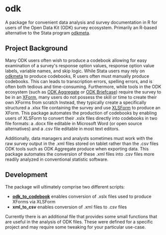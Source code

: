 # odk

A package for convenient data analysis and survey documentation in R for users of the Open Data Kit (ODK) survey ecosystem. Primarily an R-based alternative to the Stata program [odkmeta](https://github.com/PovertyAction/odkmeta).

## Project Background

Many ODK users often wish to produce a codebook allowing for easy examination of a survey's response option values, response option value labels, variable names, and skip logic. While Stata users may rely on [odkmeta](https://github.com/PovertyAction/odkmeta) to produce codebooks, R users often must manually produce codebooks. This can leads to transcription errors, spelling errors, and is often both tedious and time-consuming. Furthermore, while tools in the ODK ecosystem (such as [ODK Aggregate](https://opendatakit.org/use/aggregate/) or [ODK Briefcase](https://opendatakit.org/use/briefcase/)) require the survey to be in an [XForm](https://en.wikipedia.org/wiki/XForms), many users do not possess the skill or time to create their own XForms from scratch Instead, they typically create a specifically structured a .xlsx file containing the survey and use [XLSForm](http://xlsform.org/) to produce an XForm. This package automates the production of codebooks by enabling users of XLSForm to convert their .xslx files directly into codebooks in two file formats: a .docx file editable in Microsoft Word (or open source alternatives) and a .csv file editable in most text editors.

Additionally, data managers and analysts sometimes must work with the raw survey output in the .xml files stored on tablet rather than the .csv files ODK tools such as ODK Aggregate produce when exporting data. This package automates the conversion of these .xml files into .csv files more readily analyzed in conventional statistic software.

## Development

The package will ultimately comprise two different scripts:

- [**odk_to_codebook**](src/odk_to_codebook.R) enables conversion of .xslx files used to produce XForms via XLSForm
- **xml_to_csv** enables conversion of .xml files to .csv files

Currently there is an additional file that provides some small functions that are useful in the analysis of ODK files. These were defined for a specific project and may require some tweaking for your particular use-case.
